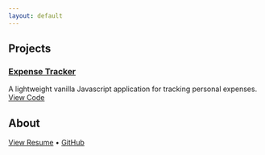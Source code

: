 ```yaml
---
layout: default
---
```


## Projects

### [Expense Tracker](/projects/expense-tracker.md)
A lightweight vanilla Javascript application for tracking personal expenses. 
[View Code](https://github.com/Mariella-Arias/expense-tracker)


## About


[View Resume](link-to-resume) • [GitHub](https://github.com/mariella-arias)
